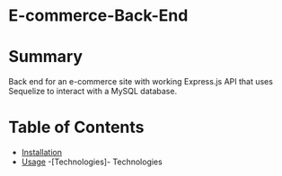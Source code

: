 # E-commerce-Back-End

# Summary

Back end for an e-commerce site with working Express.js API that uses Sequelize to interact with a MySQL database.

# Table of Contents
- [Installation](#installation)
- [Usage](#Usage)
-[Technologies]- Technologies
